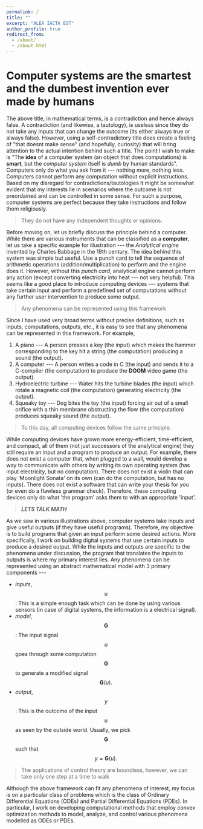 ```yaml
---
permalink: /
title: ""
excerpt: "ALEA IACTA EST"
author_profile: true
redirect_from: 
  - /about/
  - /about.html
---
```




# Computer systems are the smartest and the dumbest invention ever made by humans

The above title, in mathematical terms, is a contradiction and hence always false. A contradiction (and likewise, a tautology), is useless since they do not take any inputs that can change the outcome (its either always true or always false). However, using a self-contradictory title does create a feeling of "that doesnt make sense" (and hopefully, curiosity) that will bring attention to the actual intention behind such a title. The point I wish to make is "The **idea** of a computer system (an object that does computations) is **smart**, but the *computer system* itself is *dumb* by human standards". Computers only do what you ask from it --- nothing more, nothing less. Computers cannot perform any computation without explicit instructions. Based on my disregard for contradictions/tautologies it might be somewhat evident that my interests lie in scenarios where the outcome is not preordained and can be controlled in some sense. For such a purpose, computer systems are perfect because they take instructions and follow them religiously.

> They do not have any independent thoughts or opinions.

Before moving on, let us briefly discuss the principle behind a computer. While there are various instruments that can be classified as a **computer**, let us take a specific example for illustration --- the *Analytical engine* invented by Charles Babbage in the 19th century. The idea behind this system was simple but useful. Use a punch card to tell the sequence of arithmetic operations (addition/multiplication) to perform and the engine does it. However, without this *punch card*, analytical engine cannot perform any action (except converting electricity into heat --- not very helpful). This seems like a good place to introduce computing devices --- systems that take certain input and perform a predefined set of computations without any further user intervention to produce some output. 

> Any phenomena can be represented using this framework

Since I have used very broad terms without precise definitions, such as inputs, computations, outputs, etc., it is easy to see that any phenomena can be represented in this framework. For example,
1. A piano --- A person presses a key (the input) which makes the hammer corresponding to the key hit a string (the computation) producing a sound (the output).
2. A computer --- A person writes a code in C (the input) and sends it to a C-compiler (the computation) to produce the **DOOM** video game (the output).
3. Hydroelectric turbine --- Water hits the turbine blades (the input) which rotate a magnetic coil (the computation) generating electricity (the output).
4. Squeaky toy --- Dog bites the toy (the input) forcing air out of a small orifice with a thin membrane obstructing the flow (the computation) produces squeaky sound (the output).

> To this day, all computing devices follow the same principle. 

While computing devices have grown more energy-efficient, time-efficient, and compact, all of them (not just successors of the analytical engine) they still require an input and a program to produce an output. For example, there does not exist a computer that, when plugged to a wall, would develop a way to communicate with others by writing its own operating system (has input electricity, but no computation). There does not exist a violin that can play 'Moonlight Sonata' on its own (can do the computation, but has no inputs). There does not exist a software that can write your thesis for you (or even do a flawless grammar check). Therefore, these computing devices only do what 'the program' asks them to with an appropriate 'input'. 

> ***LETS TALK MATH***

As we saw in various illustrations above, computer systems take inputs and give useful outputs (if they have useful programs). Therefore, my objective is to build programs that given an input perform some desired actions. More specifically, I work on building digital systems that use certain inputs to produce a desired output. While the inputs and outputs are specific to the phenomena under discussion, the program that translates the inputs to outputs is where my primary interest lies. Any phenomena can be represented using an abstract mathematical model with 3 primary components ---

* *inputs*, $$u$$: This is a simple enough task which can be done by using various sensors (in case of digital systems, the information is a electrical signal). 
* *model*, $$\mathbf{G}$$: The input signal $$u$$ goes through some computation $$\mathbf{G}$$ to generate a modified signal $$\mathbf{G}(u).$$
* *output*, $$y$$: This is the outcome of the input $$u$$ as seen by the outside world. Usually, we pick $$\mathbf{G}$$ such that $$y=\mathbf{G}(u).$$ 

> The applications of control theory are boundless, however, we can take only one step at a time to walk

Although the above framework can fit any phenomena of interest, my focus is on a particular class of problems which is the class of Ordinary Differential Equations (ODEs) and Partial Differential Equations (PDEs). In particular, I work on developing computational methods that employ convex optimization methods to model, analyze, and control various phenomena modelled as ODEs or PDEs. 







